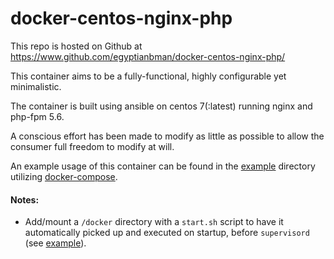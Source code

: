 # docker-centos-nginx-php

This repo is hosted on Github at https://www.github.com/egyptianbman/docker-centos-nginx-php/

This container aims to be a fully-functional, highly configurable yet minimalistic.

The container is built using ansible on centos 7(:latest) running nginx and php-fpm 5.6.

A conscious effort has been made to modify as little as possible to allow the consumer full freedom to modify at will.

An example usage of this container can be found in the [example](https://github.com/egyptianbman/docker-centos-nginx-php/tree/master/example) directory utilizing [docker-compose](https://docs.docker.com/compose/).

#### Notes:
- Add/mount a `/docker` directory with a `start.sh` script to have it automatically picked up and executed on startup, before `supervisord` (see [example](https://github.com/egyptianbman/docker-centos-nginx-php/tree/master/example)).

